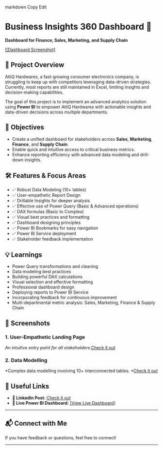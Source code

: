 markdown
Copy
Edit
# Business Insights 360 Dashboard 🚀

**Dashboard for Finance, Sales, Marketing, and Supply Chain**

<a href="https://github.com/mohan1212576/Power-BI--Business-insights-360/blob/main/Screenshot%201.png">![Dashboard Screenshot]</a>

## 🌟 Project Overview

AtliQ Hardwares, a fast-growing consumer electronics company, is struggling to keep up with competitors leveraging data-driven strategies. Currently, most reports are still maintained in Excel, limiting insights and decision-making capabilities.

The goal of this project is to implement an advanced analytics solution using **Power BI** to empower AtliQ Hardwares with actionable insights and data-driven decisions across multiple departments.

## 🎯 Objectives

- Create a unified dashboard for stakeholders across **Sales**, **Marketing**, **Finance**, and **Supply Chain**.
- Enable quick and intuitive access to critical business metrics.
- Enhance reporting efficiency with advanced data modeling and drill-down insights.

## 🛠️ Features & Focus Areas

- ✅ Robust Data Modeling (10+ tables)
- ✅ User-empathetic Report Design
- ✅ Drillable Insights for deeper analysis
- ✅ Effective use of Power Query (Basic & Advanced operations)
- ✅ DAX formulas (Basic to Complex)
- ✅ Visual best practices and formatting
- ✅ Dashboard designing principles
- ✅ Power BI Bookmarks for easy navigation
- ✅ Power BI Service deployment
- ✅ Stakeholder feedback implementation

## 💡 Learnings

- Power Query transformations and cleaning
- Data modeling best practices
- Building powerful DAX calculations
- Visual selection and effective formatting
- Professional dashboard design
- Deploying reports to Power BI Service
- Incorporating feedback for continuous improvement
- Multi-departmental metric analysis: Sales, Marketing, Finance & Supply Chain

## 📸 Screenshots

### 1. User-Empathetic Landing Page
*An intuitive entry point for all stakeholders.*<a href="https://github.com/mohan1212576/Power-BI--Business-insights-360/blob/main/Screenshot%201.png">Check it out</a>

### 2. Data Modelling
*Complex data modelling involving 10+ interconnected tables. *<a href="https://github.com/mohan1212576/Power-BI--Business-insights-360/blob/main/Project_Screenshot2_updated.png">Check it out</a>


## 🔗 Useful Links

- **🔗 LinkedIn Post:** <a href="https://www.linkedin.com/posts/mohan-b-4b7719199_businessinsights360-powerbi-datavisualization-activity-7314969410534838272-U0e1?utm_source=share&utm_medium=member_desktop&rcm=ACoAAC6O9IsBUFscZdiXW4-tlacqbHfAQjEVH0M">Check it out</a>
- **🔗 Live Power BI Dashboard:** <a href="https://app.powerbi.com/groups/e0f9c425-7cbd-4960-90f9-6374aa32010c/reports/edf6ded7-3903-43d1-9372-c33867f1c951/a45d31b0b4aa5e0566c0?experience=power-bi&clientSideAuth=0"> [View Live Dashboard]</a>

---

## 📬 Connect with Me

If you have feedback or questions, feel free to connect!

---

